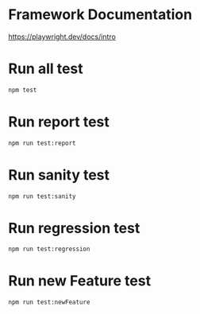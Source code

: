 # Framework Documentation 
https://playwright.dev/docs/intro

# Run all test
```bash
npm test
```

# Run report test
```bash
npm run test:report
```

# Run sanity test
```bash
npm run test:sanity
```

# Run regression test
```bash
npm run test:regression
```

# Run new Feature test
```bash
npm run test:newFeature
```
